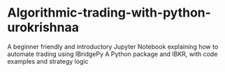 # Algorithmic-trading-with-python-urokrishnaa
A beginner friendly and introductory Jupyter Notebook explaining how to automate trading using IBridgePy A Python package and IBKR, with code examples and strategy logic
